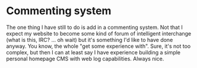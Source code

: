 # Commenting system

The one thing I have still to do is add in a commenting system. Not that I expect my website to become some kind of forum of intelligent interchange (what is this, IRC? ... oh wait) but it's something I'd like to have done anyway. You know, the whole "get some experience with". Sure, it's not too complex, but then I can at least say I have experience building a simple personal homepage CMS with web log capabilities. Always nice.